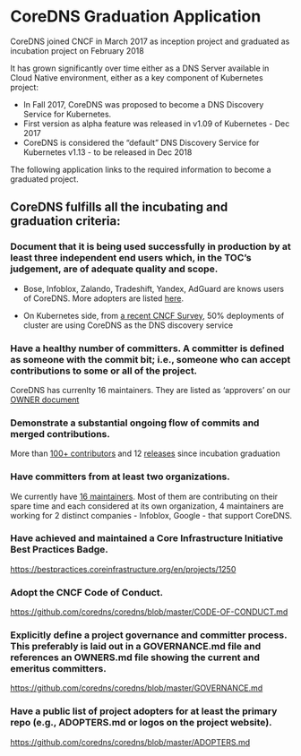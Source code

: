 
# CoreDNS Graduation Application

CoreDNS joined CNCF in March 2017 as inception project and graduated as incubation project on February 2018

It has grown significantly over time either as a DNS Server available in Cloud Native environment, either as a key component of Kubernetes project:
- In Fall 2017, CoreDNS was proposed to become a DNS Discovery Service for Kubernetes.
- First version as alpha feature was released in v1.09 of Kubernetes - Dec 2017
- CoreDNS is considered the “default” DNS Discovery Service for Kubernetes v1.13 - to be released in Dec 2018

The following application links to the required information to become a graduated project.

## CoreDNS fulfills all the incubating and graduation criteria:

### Document that it is being used successfully in production by at least three independent end users which, in the TOC’s judgement, are of adequate quality and scope.

* Bose, Infoblox, Zalando, Tradeshift, Yandex, AdGuard are knows users of CoreDNS. More adopters are listed [here](https://github.com/coredns/coredns/blob/master/ADOPTERS.md).

* On Kubernetes side, from [a recent CNCF Survey](https://docs.google.com/forms/d/e/1FAIpQLSehsvd0n2HKnPEifukNHej4gMBrXe2saJOmxAmPq34dTGMWKA/viewanalytics), 50% deployments of cluster are using CoreDNS as the DNS discovery service


### Have a healthy number of committers. A committer is defined as someone with the commit bit; i.e., someone who can accept contributions to some or all of the project.

CoreDNS has currenlty 16 maintainers.
They are listed as ‘approvers’ on our [OWNER document](https://github.com/coredns/coredns/blob/master/OWNERS)

### Demonstrate a substantial ongoing flow of commits and merged contributions.

More than [100+ contributors](https://github.com/coredns/coredns/graphs/contributors) and 12 [releases](https://coredns.devstats.cncf.io/d/3/community-stats?orgId=1&var-period=d&var-repo_name=CoreDNS) since incubation graduation

### Have committers from at least two organizations.

We currently have [16 maintainers](https://github.com/coredns/coredns/blob/master/OWNERS).
Most of them are contributing on their spare time and each considered at its own organization,
4 maintainers are working for 2 distinct companies - Infoblox, Google - that support CoreDNS.

### Have achieved and maintained a Core Infrastructure Initiative Best Practices Badge.

https://bestpractices.coreinfrastructure.org/en/projects/1250

### Adopt the CNCF Code of Conduct.

https://github.com/coredns/coredns/blob/master/CODE-OF-CONDUCT.md

### Explicitly define a project governance and committer process. This preferably is laid out in a GOVERNANCE.md file and references an OWNERS.md file showing the current and emeritus committers.

https://github.com/coredns/coredns/blob/master/GOVERNANCE.md

### Have a public list of project adopters for at least the primary repo (e.g., ADOPTERS.md or logos on the project website).

https://github.com/coredns/coredns/blob/master/ADOPTERS.md
